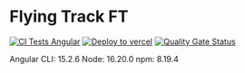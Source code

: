 # Flying Track FT

[![CI Tests Angular](https://github.com/ULL-TFGyMs-vblanco/TFG-2023-YagoPerezMolanes-FlyingTrack/actions/workflows/node.js.yml/badge.svg)](https://github.com/ULL-TFGyMs-vblanco/TFG-2023-YagoPerezMolanes-FlyingTrack/actions/workflows/node.js.yml) [![Deploy to vercel](https://github.com/ULL-TFGyMs-vblanco/TFG-2023-YagoPerezMolanes-FlyingTrack/actions/workflows/static.yml/badge.svg?branch=main)](https://github.com/ULL-TFGyMs-vblanco/TFG-2023-YagoPerezMolanes-FlyingTrack/actions/workflows/static.yml) [![Quality Gate Status](https://sonarcloud.io/api/project_badges/measure?project=ULL-TFGyMs-vblanco_TFG-2023-YagoPerezMolanes-FlyingTrack&metric=alert_status)](https://sonarcloud.io/summary/new_code?id=ULL-TFGyMs-vblanco_TFG-2023-YagoPerezMolanes-FlyingTrack)

Angular CLI: 15.2.6 Node: 16.20.0 npm: 8.19.4
